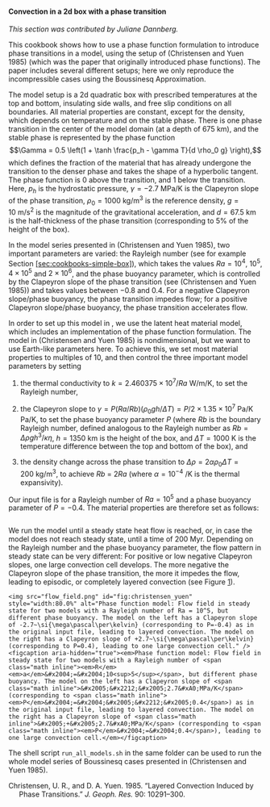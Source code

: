 #### Convection in a 2d box with a phase transition

*This section was contributed by Juliane Dannberg.*

This cookbook shows how to use a phase function formulation to introduce phase
transitions in a model, using the setup of (Christensen and Yuen 1985) (which
was the paper that originally introduced phase functions). The paper includes
several different setups; here we only reproduce the incompressible cases
using the Boussinesq Approximation.

The model setup is a 2d quadratic box with prescribed temperatures at the top
and bottom, insulating side walls, and free slip conditions on all boundaries.
All material properties are constant, except for the density, which depends on
temperature and on the stable phase. There is one phase transition in the
center of the model domain (at a depth of 675 km), and the stable phase is
represented by the phase function
$$\Gamma = 0.5 \left(1 + \tanh \frac{p_h - \gamma T}{d \rho_0 g} \right),$$
which defines the fraction of the material that has already undergone the
transition to the denser phase and takes the shape of a hyperbolic tangent.
The phase function is 0 above the transition, and 1 below the transition.
Here, $p_h$ is the hydrostatic pressure,
$\gamma = -2.7~\si{\mega\pascal\per\kelvin}$ is the Clapeyron slope of the
phase transition, $\rho_0 = 1000~\si{\kg\per\cubic\meter}$ is the reference
density, $g = 10~\si{\metre\per\square\second}$ is the magnitude of the
gravitational acceleration, and $d = 67.5~\si{\km}$ is the half-thickness of
the phase transition (corresponding to 5% of the height of the box).

In the model series presented in (Christensen and Yuen 1985), two important
parameters are varied: the Rayleigh number (see for example
Section&nbsp;[\[sec:cookbooks-simple-box\]][1]), which takes the values
$Ra = 10^4$, $10^5$, $4 \times 10^5$ and $2 \times 10^6$, and the phase
buoyancy parameter, which is controlled by the Clapeyron slope of the phase
transition (see (Christensen and Yuen 1985)) and takes values between $-0.8$
and $0.4$. For a negative Clapeyron slope/phase buoyancy, the phase transition
impedes flow; for a positive Clapeyron slope/phase buoyancy, the phase
transition accelerates flow.

In order to set up this model in , we use the latent heat material model,
which includes an implementation of the phase function formulation. The model
in (Christensen and Yuen 1985) is nondimensional, but we want to use
Earth-like parameters here. To achieve this, we set most material properties
to multiples of 10, and then control the three important model parameters by
setting

1.  the thermal conductivity to
    $k = 2.460375 \times 10^7 / Ra~\si{\watt\per\metre\per\kelvin}$, to set
    the Rayleigh number,

2.  the Clapeyron slope to
    $\gamma = P (Ra/Rb) (\rho_0 g h/\Delta T) = P/2 \times 1.35 \times 10^7~\si{\pascal\per\kelvin}$
    Pa/K, to set the phase buoyancy parameter $P$ (where $Rb$ is the boundary
    Rayleigh number, defined analogous to the Rayleigh number as
    $Rb = \Delta \rho g h^3 / \kappa \eta$, $h=1350~\si{\km}$ is the height of
    the box, and $\Delta T = 1000~\si{\kelvin}$ is the temperature difference
    between the top and bottom of the box), and

3.  the density change across the phase transition to
    $\Delta \rho = 2 \alpha \rho_0 \Delta T = 200~\si{\kg\per\cubic\meter}$,
    to achieve $Rb$ = 2$Ra$ (where $\alpha = 10^{-4}~\si{\per\kelvin}$ is the
    thermal expansivity).

Our input file is for a Rayleigh number of $Ra = 10^5$ and a phase buoyancy
parameter of $P=-0.4$. The material properties are therefore set as follows:

``` prmfile
```

We run the model until a steady state heat flow is reached, or, in case the
model does not reach steady state, until a time of 200 Myr. Depending on the
Rayleigh number and the phase buoyancy parameter, the flow pattern in steady
state can be very different: For positive or low negative Clapeyron slopes,
one large convection cell develops. The more negative the Clapeyron slope of
the phase transition, the more it impedes the flow, leading to episodic, or
completely layered convection (see Figure&nbsp;[1][]).

```{figure-md}
<img src="flow_field.png" id="fig:christensen_yuen" style="width:80.0%" alt="Phase function model: Flow field in steady state for two models with a Rayleigh number of Ra = 10^5, but different phase buoyancy. The model on the left has a Clapeyron slope of -2.7~\si{\mega\pascal\per\kelvin} (corresponding to P=-0.4) as in the original input file, leading to layered convection. The model on the right has a Clapeyron slope of +2.7~\si{\mega\pascal\per\kelvin} (corresponding to P=0.4), leading to one large convection cell." /><figcaption aria-hidden="true"><em>Phase function model: Flow field in steady state for two models with a Rayleigh number of <span class="math inline"><em>R</em><em>a</em>&#x2004;=&#x2004;10<sup>5</sup></span>, but different phase buoyancy. The model on the left has a Clapeyron slope of <span class="math inline">&#x2005;&#x2212;&#x2005;2.7&#xA0;MPa/K</span> (corresponding to <span class="math inline"><em>P</em>&#x2004;=&#x2004;&#x2005;&#x2212;&#x2005;0.4</span>) as in the original input file, leading to layered convection. The model on the right has a Clapeyron slope of <span class="math inline">&#x2005;+&#x2005;2.7&#xA0;MPa/K</span> (corresponding to <span class="math inline"><em>P</em>&#x2004;=&#x2004;0.4</span>), leading to one large convection cell.</em></figcaption>
```

The shell script `run_all_models.sh` in the same folder can be used to run the
whole model series of Boussinesq cases presented in (Christensen and Yuen
1985).

<div id="refs" class="references csl-bib-body hanging-indent">

<div id="ref-CY85" class="csl-entry">

Christensen, U. R., and D. A. Yuen. 1985. &ldquo;Layered Convection Induced by
Phase Transitions.&rdquo; *J. Geoph. Res.* 90: 10291&ndash;300.

</div>

</div>

  [1]: #sec:cookbooks-simple-box
  [1]: #fig:christensen_yuen
